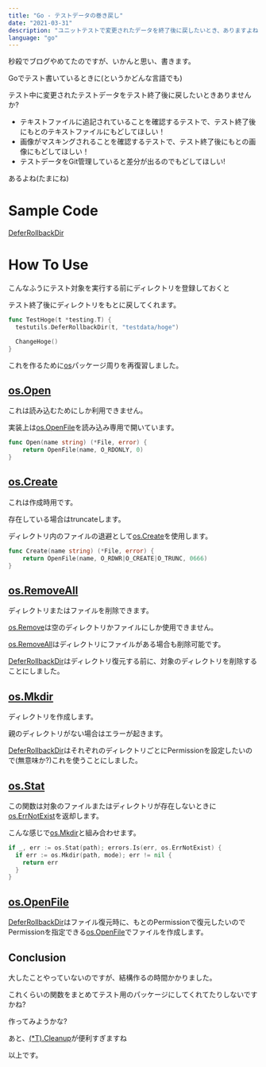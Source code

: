 ```yaml
---
title: "Go - テストデータの巻き戻し"
date: "2021-03-31"
description: "ユニットテストで変更されたデータを終了後に戻したいとき、ありますよね?"
language: "go"
---
```


秒殺でブログやめてたのですが、いかんと思い、書きます。

Goでテスト書いているときに(というかどんな言語でも)

テスト中に変更されたテストデータをテスト終了後に戻したいときありませんか?

- テキストファイルに追記されていることを確認するテストで、テスト終了後にもとのテキストファイルにもどしてほしい！
- 画像がマスキングされることを確認するテストで、テスト終了後にもとの画像にもどしてほしい！
- テストデータをGit管理していると差分が出るのでもどしてほしい!

あるよね(たまにね)

# Sample Code

[DeferRollbackDir](https://github.com/the-coding-dead/code/blob/main/testutils/defer_rollback_dir.go)

# How To Use

こんなふうにテスト対象を実行する前にディレクトリを登録しておくと

テスト終了後にディレクトリをもとに戻してくれます。

```go
func TestHoge(t *testing.T) {
  testutils.DeferRollbackDir(t, "testdata/hoge")

  ChangeHoge()
}
```

これを作るために[os](https://golang.org/pkg/os)パッケージ周りを再復習しました。

## [os.Open](https://golang.org/pkg/os/#Open)

これは読み込むためにしか利用できません。

実装上は[os.OpenFile](https://golang.org/pkg/os/#OpenFile)を読み込み専用で開いています。

```go
func Open(name string) (*File, error) {
	return OpenFile(name, O_RDONLY, 0)
}
```

## [os.Create](https://golang.org/pkg/os/#Create)

これは作成時用です。

存在している場合はtruncateします。

ディレクトリ内のファイルの退避として[os.Create](https://golang.org/pkg/os/#Create)を使用します。

```go
func Create(name string) (*File, error) {
	return OpenFile(name, O_RDWR|O_CREATE|O_TRUNC, 0666)
}
```

## [os.RemoveAll](https://golang.org/pkg/os/#RemoveAll)

ディレクトリまたはファイルを削除できます。

[os.Remove](https://golang.org/pkg/os/#Remove)は空のディレクトリかファイルにしか使用できません。

[os.RemoveAll](https://golang.org/pkg/os/#RemoveAll)はディレクトリにファイルがある場合も削除可能です。

[DeferRollbackDir](https://github.com/the-coding-dead/code/blob/main/testutils/defer_rollback_dir.go)はディレクトリ復元する前に、対象のディレクトリを削除することにしました。

## [os.Mkdir](https://golang.org/pkg/os/#Mkdir)

ディレクトリを作成します。

親のディレクトリがない場合はエラーが起きます。

[DeferRollbackDir](https://github.com/the-coding-dead/code/blob/main/testutils/defer_rollback_dir.go)はそれぞれのディレクトリごとにPermissionを設定したいので(無意味か?)これを使うことにしました。

## [os.Stat](https://golang.org/pkg/os/#Stat)

この関数は対象のファイルまたはディレクトリが存在しないときに[os.ErrNotExist](https://golang.org/pkg/os/#pkg-variables)を返却します。

こんな感じで[os.Mkdir](https://golang.org/pkg/os/#Mkdir)と組み合わせます。

```go
if _, err := os.Stat(path); errors.Is(err, os.ErrNotExist) {
  if err := os.Mkdir(path, mode); err != nil {
    return err
  }
}
```

## [os.OpenFile](https://golang.org/pkg/os/#OpenFile)

[DeferRollbackDir](https://github.com/the-coding-dead/code/blob/main/testutils/defer_rollback_dir.go)はファイル復元時に、もとのPermissionで復元したいのでPermissionを指定できる[os.OpenFile](https://golang.org/pkg/os/#OpenFile)でファイルを作成します。

## Conclusion

大したことやっていないのですが、結構作るの時間かかりました。

これくらいの関数をまとめてテスト用のパッケージにしてくれてたりしないですかね?

作ってみようかな?

あと、[(\*T).Cleanup](https://golang.org/pkg/testing/#T.Cleanup)が便利すぎますね

以上です。
